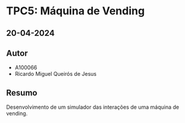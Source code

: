 # TPC5: Máquina de Vending

## 20-04-2024

## Autor 

- A100066
- Ricardo Miguel Queirós de Jesus

## Resumo 

Desenvolvimento de um simulador das interações de uma máquina de vending.
